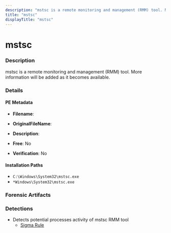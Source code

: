 ```yaml
---
description: "mstsc is a remote monitoring and management (RMM) tool. More information will be added as it becomes available."
title: "mstsc"
displayTitle: "mstsc"
---
```




# mstsc


### Description

mstsc is a remote monitoring and management (RMM) tool. More information will be added as it becomes available.




### Details


#### PE Metadata
- **Filename**: 
- **OriginalFileName**: 
- **Description**: 


- **Free**: No

- **Verification**: No




#### Installation Paths
- `C:\Windows\System32\mstsc.exe`
- `*Windows\System32\mstsc.exe`

### Forensic Artifacts






### Detections
- Detects potential processes activity of mstsc RMM tool
  - [Sigma Rule](https://github.com/magicsword-io/LOLRMM/blob/main/detections/sigma/mstsc_processes_sigma.yml)



